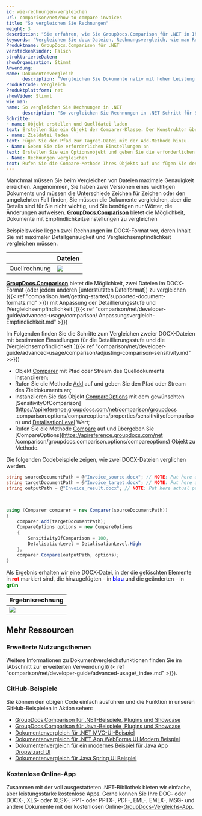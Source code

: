 ```yaml
---
id: wie-rechnungen-vergleichen
url: comparison/net/how-to-compare-invoices
title: "So vergleichen Sie Rechnungen"
weight: 3
description: "Sie erfahren, wie Sie GroupDocs.Comparison für .NET in Ihrer Produktion beim Rechnungsvergleich einsetzen können. Sehen Sie sich die Dateivergleichsempfindlichkeitskonfiguration und andere Anwendungsfälle der GroupDocs.Comparison-API an"
keywords: "Vergleichen Sie docx-Dateien, Rechnungsvergleich, wie man Rechnungen vergleicht"
Produktname: GroupDocs.Comparison für .NET
versteckenKinder: Falsch
strukturierteDaten:
showOrganization: Stimmt
Anwendung:
Name: Dokumentenvergleich
      description: "Vergleichen Sie Dokumente nativ mit hoher Leistung unter Verwendung der C#-Sprache und GroupDocs.Comparison für .NET"
Produktcode: Vergleich
Produktplattform: net
showVideo: Stimmt
wie man:
name: So vergleichen Sie Rechnungen in .NET
      description: "So vergleichen Sie Rechnungen in .NET Schritt für Schritt"
Schritte:
- name: Objekt erstellen und Quelldatei laden
text: Erstellen Sie ein Objekt der Comparer-Klasse. Der Konstruktor übernimmt den Pfadparameter der Quelldatei. Sie können je nach Ihren Anforderungen einen absoluten oder relativen Dateipfad angeben.
- name: Zieldatei laden
text: Fügen Sie den Pfad zur Tagret-Datei mit der Add-Methode hinzu.
- Name: Geben Sie die erforderlichen Einstellungen an
text: Erstellen Sie ein Optionsobjekt und geben Sie die erforderlichen Einstellungen an.
- Name: Rechnungen vergleichen
text: Rufen Sie die Compare-Methode Ihres Objekts auf und fügen Sie den resultierenden Dateipfadparameter und das Optionsobjekt ein.
---
```

Manchmal müssen Sie beim Vergleichen von Dateien maximale Genauigkeit erreichen. Angenommen, Sie haben zwei Versionen eines wichtigen Dokuments und müssen die Unterschiede Zeichen für Zeichen oder den umgekehrten Fall finden, Sie müssen die Dokumente vergleichen, aber die Details sind für Sie nicht wichtig, und Sie benötigen nur Wörter, die Änderungen aufweisen. **[GroupDocs.Comparison](https://products.groupdocs.com/comparison/net)** bietet die Möglichkeit, Dokumente mit Empfindlichkeitseinstellungen zu vergleichen

Beispielsweise liegen zwei Rechnungen im DOCX-Format vor, deren Inhalt Sie mit maximaler Detailgenauigkeit und Vergleichsempfindlichkeit vergleichen müssen.

| | Dateien |
| --- | --- |
|Quellrechnung|![](/comparison/net/images/how-to-compare-invoices.png) | |Zielrechnung |![](/comparison/net/images/how-to-compare-invoices_1.png)|

[**GroupDocs.Comparison**](https://products.groupdocs.com/comparison/net) bietet die Möglichkeit, zwei Dateien im DOCX-Format (oder jedem anderen [unterstützten Dateiformat]) zu vergleichen ({{< ref "comparison /net/getting-started/supported-document-formats.md" >}}) mit Anpassung der Detaillierungsstufe und [Vergleichsempfindlichkeit.]({{< ref "comparison/net/developer-guide/advanced-usage/comparison/ Anpassungsvergleich-Empfindlichkeit.md" >}})

Im Folgenden finden Sie die Schritte zum Vergleichen zweier DOCX-Dateien mit bestimmten Einstellungen für die Detaillierungsstufe und die [Vergleichsempfindlichkeit.]({{< ref "comparison/net/developer-guide/advanced-usage/comparison/adjusting-comparison-sensitivity.md" >>}})

* Objekt [Comparer](https://apireference.groupdocs.com/net/comparison/groupdocs.comparison/comparer) mit Pfad oder Stream des Quelldokuments instanziieren;
* Rufen Sie die Methode [Add](https://apireference.groupdocs.com/net/comparison/groupdocs.comparison/comparer/methods/add/index) auf und geben Sie den Pfad oder Stream des Zieldokuments an;
* Instanziieren Sie das Objekt [CompareOptions](https://apireference.groupdocs.com/net/comparison/groupdocs.comparison.options/compareoptions) mit dem gewünschten [SensitivityOfComparison](https://apireference.groupdocs.com/net/comparison/groupdocs .comparison.options/compareoptions/properties/sensitivityofcomparison) und [DetalisationLevel](https://apireference.groupdocs.com/net/comparison/groupdocs.comparison.options/compareoptions/properties/detalisationlevel) Wert;
* Rufen Sie die Methode [Compare](https://apireference.groupdocs.com/net/comparison/groupdocs.comparison.comparer/compare/methods/1) auf und übergeben Sie [CompareOptions](https://apireference.groupdocs.com/net /comparison/groupdocs.comparison.options/compareoptions) Objekt zu Methode.

Die folgenden Codebeispiele zeigen, wie zwei DOCX-Dateien verglichen werden.

```csharp
string sourceDocumentPath = @"Invoice_source.docx"; // NOTE: Put here actual path to source document
string targetDocumentPath = @"Invoice_target.docx"; // NOTE: Put here actual path to target document
string outputPath = @"Invoice_result.docx"; // NOTE: Put here actual path to result document       

           

using (Comparer comparer = new Comparer(sourceDocumentPath))
{
    comparer.Add(targetDocumentPath);
    CompareOptions options = new CompareOptions
    {
        SensitivityOfComparison = 100,
        DetalisationLevel = DetalisationLevel.High
    };
    comparer.Compare(outputPath, options);
}
```

Als Ergebnis erhalten wir eine DOCX-Datei, in der die gelöschten Elemente in <font color="red">**rot**</font> markiert sind, die hinzugefügten – in <font color="blue">**blau**</font> und die geänderten – in <font color="green">**grün**</font>

| Ergebnisrechnung |
| --- |
| ![](/comparison/net/images/how-to-compare-invoices_2.png)|

## Mehr Ressourcen
### Erweiterte Nutzungsthemen
Weitere Informationen zu Dokumentvergleichsfunktionen finden Sie im [Abschnitt zur erweiterten Verwendung]({{< ref "comparison/net/developer-guide/advanced-usage/_index.md" >}}).

### GitHub-Beispiele
Sie können den obigen Code einfach ausführen und die Funktion in unseren GitHub-Beispielen in Aktion sehen:
* [GroupDocs.Comparison für .NET-Beispiele, Plugins und Showcase](https://github.com/groupdocs-comparison/GroupDocs.Comparison-for-.NET)
* [GroupDocs.Comparison für Java-Beispiele, Plugins und Showcase](https://github.com/groupdocs-comparison/GroupDocs.Comparison-for-Java)
* [Dokumentenvergleich für .NET MVC-UI-Beispiel](https://github.com/groupdocs-comparison/GroupDocs.Comparison-for-.NET-MVC)
* [Dokumentenvergleich für .NET App WebForms UI Modern Beispiel](https://github.com/groupdocs-comparison/GroupDocs.Comparison-for-.NET-WebForms)
* [Dokumentenvergleich für ein modernes Beispiel für Java App Dropwizard UI](https://github.com/groupdocs-comparison/GroupDocs.Comparison-for-Java-Dropwizard)
* [Dokumentenvergleich für Java Spring UI Beispiel](https://github.com/groupdocs-comparison/GroupDocs.Comparison-for-Java-Spring)
    

### Kostenlose Online-App
Zusammen mit der voll ausgestatteten .NET-Bibliothek bieten wir einfache, aber leistungsstarke kostenlose Apps.
Gerne können Sie Ihre DOC- oder DOCX-, XLS- oder XLSX-, PPT- oder PPTX-, PDF-, EML-, EMLX-, MSG- und andere Dokumente mit der kostenlosen Online-[GroupDocs-Vergleichs-App](https://products.groupdocs.app/comparison ).

